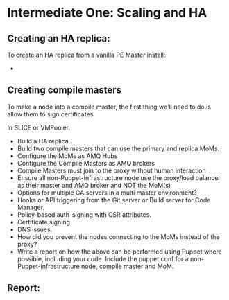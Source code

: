 # Intermediate One: Scaling and HA

## Creating an HA replica:

To create an HA replica from a vanilla PE Master install:

-

## Creating compile masters

To make a node into a compile master, the first thing we'll need to do is allow them to sign certificates.





In SLICE or VMPooler.

- Build a HA replica
- Build two compile masters that can use the primary and replica MoMs.
- Configure the MoMs as AMQ Hubs
- Configure the Compile Masters as AMQ brokers
- Compile Masters must join to the proxy without human interaction
- Ensure all non-Puppet-infrastructure node use the proxy/load balancer as their master and AMQ broker and NOT the MoM(s)
- Options for multiple CA servers in a multi master environment?
- Hooks or API triggering from the Git server or Build server for Code Manager.
- Policy-based auth-signing with CSR attributes.
- Certificate signing.
- DNS issues.
- How did you prevent the nodes connecting to the MoMs instead of the proxy?
- Write a report on how the above can be performed using Puppet where possible, including your code. Include the puppet.conf for a non-Puppet-infrastructure node, compile master and MoM.



## Report:
